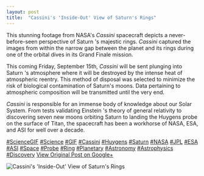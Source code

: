 ```yaml
---
layout: post
title:  "Cassini's 'Inside-Out' View of Saturn's Rings"
---
```


This stunning footage from NASA's _Cassini_ spacecraft depicts a never-before-seen perspective of Saturn 's majestic rings. _Cassini_ captured the images from within the narrow gap between the planet and its rings during one of the orbital dives in its Grand Finale mission.  
  
This coming Friday, September 15th, _Cassini_ will be sent plunging into Saturn 's atmosphere where it will be destroyed by the intense heat of atmospheric reentry. This method of disposal was selected to minimize the risk of biological contamination of Saturn's moons. Data pertaining to atmospheric composition will be transmitted until the very end.  
  
 _Cassini_ is responsible for an immense body of knowledge about our Solar System. From tests validating Einstein 's theory of general relativity to discovering seven new moons orbiting Saturn to landing the Huygens probe on the surface of Titan, the spacecraft has been a workhorse of NASA, ESA, and ASI for well over a decade.  
  
[#ScienceGIF](https://plus.google.com/s/%23ScienceGIF/posts) [#Science](https://plus.google.com/s/%23Science/posts) [#GIF](https://plus.google.com/s/%23GIF/posts) [#Cassini](https://plus.google.com/s/%23Cassini/posts) [#Huygens](https://plus.google.com/s/%23Huygens/posts) [#Saturn](https://plus.google.com/s/%23Saturn/posts) [#NASA](https://plus.google.com/s/%23NASA/posts) [#JPL](https://plus.google.com/s/%23JPL/posts) [#ESA](https://plus.google.com/s/%23ESA/posts) [#ASI](https://plus.google.com/s/%23ASI/posts) [#Space](https://plus.google.com/s/%23Space/posts) [#Probe](https://plus.google.com/s/%23Probe/posts) [#Ring](https://plus.google.com/s/%23Ring/posts) [#Planetary](https://plus.google.com/s/%23Planetary/posts) [#Astronomy](https://plus.google.com/s/%23Astronomy/posts) [#Astrophysics](https://plus.google.com/s/%23Astrophysics/posts) [#Discovery](https://plus.google.com/s/%23Discovery/posts)
[View Original Post on Google+](https://plus.google.com/+ColinSullender/posts/iYJEmNgasdd)

![Cassini's 'Inside-Out' View of Saturn's Rings](https://i.imgur.com/NshFvmu.gif)

